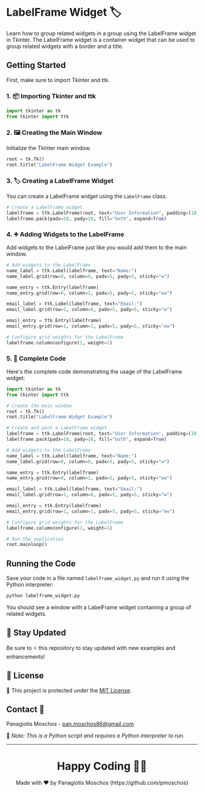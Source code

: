 # LabelFrame Widget 🏷️

Learn how to group related widgets in a group using the LabelFrame widget in Tkinter. The LabelFrame widget is a container widget that can be used to group related widgets with a border and a title.

## Getting Started

First, make sure to import Tkinter and ttk.

### 1. 📦 **Importing Tkinter and ttk**

```python
import tkinter as tk
from tkinter import ttk
```

### 2. 🖼️ **Creating the Main Window**

Initialize the Tkinter main window.

```python
root = tk.Tk()
root.title("LabelFrame Widget Example")
```

### 3. 🏷️ **Creating a LabelFrame Widget**

You can create a LabelFrame widget using the `LabelFrame` class.

```python
# Create a LabelFrame widget
labelframe = ttk.LabelFrame(root, text="User Information", padding=(10, 10))
labelframe.pack(padx=10, pady=10, fill="both", expand=True)
```

### 4. ➕ **Adding Widgets to the LabelFrame**

Add widgets to the LabelFrame just like you would add them to the main window.

```python
# Add widgets to the LabelFrame
name_label = ttk.Label(labelframe, text="Name:")
name_label.grid(row=0, column=0, padx=5, pady=5, sticky="w")

name_entry = ttk.Entry(labelframe)
name_entry.grid(row=0, column=1, padx=5, pady=5, sticky="ew")

email_label = ttk.Label(labelframe, text="Email:")
email_label.grid(row=1, column=0, padx=5, pady=5, sticky="w")

email_entry = ttk.Entry(labelframe)
email_entry.grid(row=1, column=1, padx=5, pady=5, sticky="ew")

# Configure grid weights for the LabelFrame
labelframe.columnconfigure(1, weight=1)
```

### 5. 📑 **Complete Code**

Here's the complete code demonstrating the usage of the LabelFrame widget:

```python
import tkinter as tk
from tkinter import ttk

# Create the main window
root = tk.Tk()
root.title("LabelFrame Widget Example")

# Create and pack a LabelFrame widget
labelframe = ttk.LabelFrame(root, text="User Information", padding=(10, 10))
labelframe.pack(padx=10, pady=10, fill="both", expand=True)

# Add widgets to the LabelFrame
name_label = ttk.Label(labelframe, text="Name:")
name_label.grid(row=0, column=0, padx=5, pady=5, sticky="w")

name_entry = ttk.Entry(labelframe)
name_entry.grid(row=0, column=1, padx=5, pady=5, sticky="ew")

email_label = ttk.Label(labelframe, text="Email:")
email_label.grid(row=1, column=0, padx=5, pady=5, sticky="w")

email_entry = ttk.Entry(labelframe)
email_entry.grid(row=1, column=1, padx=5, pady=5, sticky="ew")

# Configure grid weights for the LabelFrame
labelframe.columnconfigure(1, weight=1)

# Run the application
root.mainloop()
```

## Running the Code

Save your code in a file named `labelframe_widget.py` and run it using the Python interpreter:

```sh
python labelframe_widget.py
```

You should see a window with a LabelFrame widget containing a group of related widgets.

## 📢 Stay Updated

Be sure to ⭐ this repository to stay updated with new examples and enhancements!

## 📄 License

🔐 This project is protected under the [MIT License](https://mit-license.org/).

## Contact 📧

Panagiotis Moschos - pan.moschos86@gmail.com

🔗 *Note: This is a Python script and requires a Python interpreter to run.*

---

<h1 align=center>Happy Coding 👨‍💻 </h1>

<p align="center">
  Made with ❤️ by Panagiotis Moschos (https://github.com/pmoschos)
</p>
